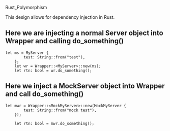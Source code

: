 Rust_Polymorphism

This design allows for dependency injection in Rust.

## Here we are injecting a normal Server object into Wrapper and calling do_something()

```
let ms = MyServer {
        test: String::from("test"),
    };
    let wr = Wrapper::<MyServer>::new(ms);
    let rtn: bool = wr.do_something();

```


## Here we inject a MockServer object into Wrapper and call do_something()

```
let mwr = Wrapper::<MockMyServer>::new(MockMyServer {
        test: String::from("mock test"),
    });

    let rtn: bool = mwr.do_something();

```